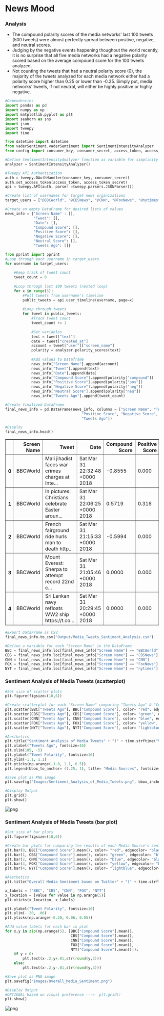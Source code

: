 
# News Mood

### Analysis
-  The compound polarity scores of the media networks' last 100 tweets (500 tweets) were almost perfectly spread between positive, negative, and neutral scores. 
-  Judging by the negative events happening thoughout the world recently, it is no surprise that all five media networks had a negative polarity scored based on the average compound score for the 100 tweets analyzed. 
-  Not counting the tweets that had a neutral polarity score (0), the majority of the tweets analyzed for each media network either had a polarity score higher than 0.25 or lower than -0.25. Simply put, media networks' tweets, if not neutral, will either be highly positive or highly negative.



```python
#Dependencies
import pandas as pd
import numpy as np
import matplotlib.pyplot as plt
import seaborn as sns
import json
import tweepy
import time

from datetime import datetime
from vaderSentiment.vaderSentiment import SentimentIntensityAnalyzer
from config import consumer_key, consumer_secret, access_token, access_token_secret

#Define SentimentIntensityAnalyzer function as variable for simplicity
analyzer = SentimentIntensityAnalyzer()
```


```python
#Tweepy API Authentication
auth = tweepy.OAuthHandler(consumer_key, consumer_secret)
auth.set_access_token(access_token, access_token_secret)
api = tweepy.API(auth, parser =tweepy.parsers.JSONParser())
```


```python
#Create list of usernames for target news organizations
target_users = ["@BBCWorld", "@CBSNews", "@CNN", "@FoxNews", "@nytimes"]
```


```python
#Create an empty DataFrame for desired lists of values
news_info = {"Screen Name" : [],
             "Tweet": [],
             "Date": [],
             "Compound Score": [],
             "Positive Score": [],
             "Negative Score": [],
             "Neutral Score": [], 
             "Tweets Ago": []}
```


```python
from pprint import pprint
#Loop through each username in target_users
for username in target_users:
    
    #Keep track of tweet count
    tweet_count = 0
    
    #Loop through last 100 tweets (nested loop)
    for x in range(5):
        #Pull tweets from username's timeline
        public_tweets = api.user_timeline(username, page=x)
        
        #Loop through tweets
        for tweet in public_tweets:
            #Track tweet count
            tweet_count += 1
            
            #Set variables
            text = tweet["text"]
            date = tweet["created_at"]
            account = tweet["user"]["screen_name"]
            polarity = analyzer.polarity_scores(text)
            
            #Add values to Dataframe
            news_info["Screen Name"].append(account)
            news_info["Tweet"].append(text)
            news_info["Date"].append(date)
            news_info["Compound Score"].append(polarity["compound"])
            news_info["Positive Score"].append(polarity["pos"])
            news_info["Negative Score"].append(polarity["neg"])
            news_info["Neutral Score"].append(polarity["neu"])
            news_info["Tweets Ago"].append(tweet_count)
```


```python
#Create finalized DataFrame
final_news_info = pd.DataFrame(news_info, columns = ["Screen Name", "Tweet", "Date", "Compound Score",
                                   "Positive Score", "Negative Score", "Neutral Score",
                                   "Tweets Ago"])

#Display
final_news_info.head()
```




<div>
<style scoped>
    .dataframe tbody tr th:only-of-type {
        vertical-align: middle;
    }

    .dataframe tbody tr th {
        vertical-align: top;
    }

    .dataframe thead th {
        text-align: right;
    }
</style>
<table border="1" class="dataframe">
  <thead>
    <tr style="text-align: right;">
      <th></th>
      <th>Screen Name</th>
      <th>Tweet</th>
      <th>Date</th>
      <th>Compound Score</th>
      <th>Positive Score</th>
      <th>Negative Score</th>
      <th>Neutral Score</th>
      <th>Tweets Ago</th>
    </tr>
  </thead>
  <tbody>
    <tr>
      <th>0</th>
      <td>BBCWorld</td>
      <td>Mali jihadist faces war crimes charges at Inte...</td>
      <td>Sat Mar 31 22:32:48 +0000 2018</td>
      <td>-0.8555</td>
      <td>0.000</td>
      <td>0.540</td>
      <td>0.460</td>
      <td>1</td>
    </tr>
    <tr>
      <th>1</th>
      <td>BBCWorld</td>
      <td>In pictures: Christians celebrate Easter aroun...</td>
      <td>Sat Mar 31 22:06:25 +0000 2018</td>
      <td>0.5719</td>
      <td>0.316</td>
      <td>0.000</td>
      <td>0.684</td>
      <td>2</td>
    </tr>
    <tr>
      <th>2</th>
      <td>BBCWorld</td>
      <td>French fairground ride hurls man to death http...</td>
      <td>Sat Mar 31 21:15:33 +0000 2018</td>
      <td>-0.5994</td>
      <td>0.000</td>
      <td>0.358</td>
      <td>0.642</td>
      <td>3</td>
    </tr>
    <tr>
      <th>3</th>
      <td>BBCWorld</td>
      <td>Mount Everest: Sherpa to attempt record 22nd c...</td>
      <td>Sat Mar 31 21:05:46 +0000 2018</td>
      <td>0.0000</td>
      <td>0.000</td>
      <td>0.000</td>
      <td>1.000</td>
      <td>4</td>
    </tr>
    <tr>
      <th>4</th>
      <td>BBCWorld</td>
      <td>Sri Lankan navy refloats WW2 ship https://t.co...</td>
      <td>Sat Mar 31 20:29:45 +0000 2018</td>
      <td>0.0000</td>
      <td>0.000</td>
      <td>0.000</td>
      <td>1.000</td>
      <td>5</td>
    </tr>
  </tbody>
</table>
</div>




```python
#Export DataFrame as CSV
final_news_info.to_csv("Output/Media_Tweets_Sentiment_Analysis.csv")
```


```python
#Define a variable for each "Screen Name" in the DataFrame
BBC = final_news_info.loc[final_news_info["Screen Name"] == "BBCWorld"]
CBS = final_news_info.loc[final_news_info["Screen Name"] == "CBSNews"]
CNN = final_news_info.loc[final_news_info["Screen Name"] == "CNN"]
FOX = final_news_info.loc[final_news_info["Screen Name"] == "FoxNews"]
NYT = final_news_info.loc[final_news_info["Screen Name"] == "nytimes"]
```

### Sentiment Analysis of Media Tweets (scatterplot)


```python
#Set size of scatter plots
plt.figure(figsize=(10,6))

#Create scatterplot for each "Screen Name" comparing "Tweets Ago" & "Compound Score"
plt.scatter(BBC["Tweets Ago"], BBC["Compound Score"], color= "red", edgecolor= "black", label= "BBC", s= 125)
plt.scatter(CBS["Tweets Ago"], CBS["Compound Score"], color= "green", edgecolor= "black", label= "CBS", s= 125)
plt.scatter(CNN["Tweets Ago"], CNN["Compound Score"], color= "blue", edgecolor= "black", label= "CNN", s= 125)
plt.scatter(FOX["Tweets Ago"], FOX["Compound Score"], color= "yellow", edgecolor= "black", label= "FOX", s= 125)
plt.scatter(NYT["Tweets Ago"], NYT["Compound Score"], color= "lightblue", edgecolor= "black", label= "New York Times", s= 125)

#Aesthetics
plt.title("Sentiment Analysis of Media Tweets" + "(" + time.strftime("%m/%d/%Y") + ")", fontsize=20)
plt.xlabel("Tweets Ago", fontsize=16)
plt.xlim(105, -5)
plt.ylabel("Tweet Polarity", fontsize=16)
plt.ylim(-1.1, 1.1)
plt.yticks(np.arange(-1.0, 1.1, 0.5))
plt.legend(bbox_to_anchor= (1.25, 1), title= "Media Sources", fontsize= "medium")

#Save plot as PNG image
plt.savefig("Images/Sentiment_Analysis_of_Media_Tweets.png", bbox_inches= "tight")

#Display Output
plt.grid()
plt.show()
```


![png](output_10_0.png)


### Sentiment Analysis of Media Tweets (bar plot)


```python
#Set size of bar plots
plt.figure(figsize=(10,6))

#Create bar plots for comparing the results of each Media Source's sentiment analysis
plt.bar(0, BBC["Compound Score"].mean(), color= "red", edgecolor= "black", width= 1)
plt.bar(1, CBS["Compound Score"].mean(), color= "green", edgecolor= "black", width= 1)
plt.bar(2, CNN["Compound Score"].mean(), color= "blue", edgecolor= "black", width= 1)
plt.bar(3, FOX["Compound Score"].mean(), color= "yellow", edgecolor= "black", width= 1)
plt.bar(4, NYT["Compound Score"].mean(), color= "lightblue", edgecolor= "black", width= 1)

#Aesthetics
plt.title("Overall Media Sentiment based on Twitter" + "(" + time.strftime("%m/%d/%Y") + ")", fontsize=20)

x_labels = ["BBC", "CBS", "CNN", "FOX", "NYT"]
x_location = [value for value in np.arange(5)]
plt.xticks(x_location, x_labels)

plt.ylabel("Tweet Polarity", fontsize=16)
plt.ylim(-.20, .06)
plt.yticks(np.arange(-0.20, 0.06, 0.05))

#Add value labels for each bar in plot  
for x,y in zip(np.arange(5), [BBC["Compound Score"].mean(), 
                              CBS["Compound Score"].mean(), 
                              CNN["Compound Score"].mean(), 
                              FOX["Compound Score"].mean(), 
                              NYT["Compound Score"].mean()]):
    if y > 0:
        plt.text(x-.2,y+.01,str(round(y,3)))
    else:
        plt.text(x-.2,y-.01,str(round(y,3)))

#Save plot as PNG image
plt.savefig("Images/Overall_Media_Sentiment.png")

#Display Output
#OPTIONAL based on visual preference --->  plt.grid()
plt.show()
```


![png](output_12_0.png)

